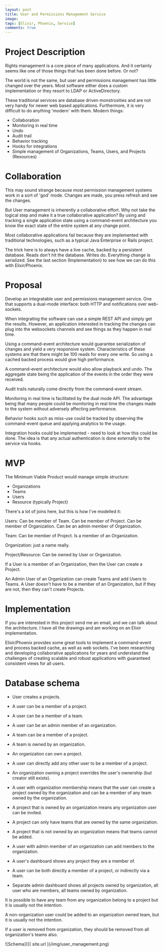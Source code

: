 ```yaml
---
layout: post
title: User and Permissions Management Service
image:
tags: [Elixir, Phoenix, Service]
comments: true
---
```


# Project Description

Rights management is a core piece of many applications. And it certainly seems
like one of those things that has been done before. Or not?

The world is not the same, but user and permissions management has little
changed over the years. Most software either does a custom implementation or
they resort to LDAP or ActiveDirectory.

These traditional services are database driven monstrosities and are not
very handy for newer web based applications. Furthermore, it is very
difficult to do anything 'modern' with them. Modern things:

  * Collaboration
  * Monitoring in real time
  * Undo
  * Audit trail
  * Behavior tracking
  * Hooks for integrations
  * Simple management of Organizations, Teams, Users, and Projects (Resources)

# Collaboration

This may sound strange because most permission management systems work
in a sort of 'god' mode. Changes are made, you press refresh and see the
changes.

But User management is inherently a collaborative effort. Why not take the
logical step and make it a true collaborative application? By using and
tracking a single application state using a command-event architecture
you know the exact state of the entire system at any change point.

Most collaborative applications fail because they are implemented with
traditional technologies, such as a typical Java Enterprise or Rails project.

The trick here is to always have a live cache, backed by a persistent
database. Reads don't hit the database. Writes do. Everything change is
serialized. See the last section (Implementation) to see how we can do this
with Elixir/Phoenix.

# Proposal

Develop an integratable user and permissions management service. One that
supports a dual-mode interface: both HTTP and notifications over web-sockets.

When integrating the software can use a simple REST API and simply get the
results. However, an application interested in tracking the changes can plug
into the websockets channels and see things as they happen in real time.

Using a command-event architecture would guarantee serialization of changes
and yield a very responsive system. Characteristics of these systems are that
there might be 100 reads for every one write. So using a cached backed process
would give high performance.

A command-event architecture would also allow playback and undo. The aggregate
state being the application of the events in the order they were received.

Audit trails naturally come directly from the command-event stream.

Monitoring in real time is facilitated by the dual mode API. The advantage
being that many people could be monitoring in real time the changes made to the
system without adversely affecting performance.

Behavior hooks such as miss-use could be tracked by observing the command-event
queue and applying analytics to the usage.

Integration hooks could be implemented - need to look at how this could be done.
The idea is that any actual authentication is done externally to the service via
hooks.

# MVP

The Minimum Viable Product would manage simple structure:

* Organizations
* Teams
* Users
* Resource (typically Project)

There's a lot of joins here, but this is how I've modelled it:

Users: Can be member of Team. Can be member of Project. Can be member of Organization.
Can be an admin member of Organization.

Team: Can be member of Project. Is a member of an Organization.

Organization: just a name really.

Project/Resource: Can be owned by User or Organization.

If a User is a member of an Organization, then the User can create a Project.

An Admin User of an Organization can create Teams and add Users to Teams.
A User doesn't have to be a member of an Organization, but if they are not,
then they can't create Projects.

# Implementation

If you are interested in this project send me an email, and we can talk about
the architecture. I have all the drawings and am working on an Elixir implementation.

Elixir/Phoenix provides some great tools to implement a command-event and
process backed cache, as well as web sockets. I've been researching and developing
collaborative applications for years and understand the challenges of creating
scalable and robust applications with guaranteed consistent views for all users.

# Database schema

* User creates a projects.
* A user can be a member of a project.
* A user can be a member of a team.
* A user can be an admin member of an organization.
* A team can be a member of a project.
* A team is owned by an organization.
* An organization can own a project.

* A user can directly add any other user to be a member of a project.
* An organization owning a project overrides the user's ownership (but creator still exists).
* A user with organization membership means that the user can create a project owned by the organization and
can be a member of any team owned by the organization.
* A project that is owned by an organization means any organization user can be invited.
* A project can only have teams that are owned by the same organization.
* A project that is not owned by an organization means that teams cannot be added.
* A user with admin member of an organization can add members to the organization.

* A user's dashboard shows any project they are a member of.
* A user can be both directly a member of a project, or indirectly via a team.
* Separate admin dashboard shows all projects owned by organization,
all user who are members, all teams owned by organization.

It is possible to have any team from any organization belong to a project but
it is usually not the intention.

A non-organization user could be added to an organization owned team, but
it is usually not the intention.

If a user is removed from organization, they should be removed from all
organization's teams also.


![Schema]({{ site.url }}/img/user_management.png)
